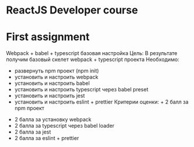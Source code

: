 # ReactJS Developer course

# First assignment
Webpack + babel + typescript базовая настройка
Цель: В результате получим базовый скелет webpack + typescript проекта
Необходимо:
- развернуть npm проект (npm init)
- установить и настроить webpack
- установить и настроить babel
- установить и настроить typescript через babel preset
- установить и настроить jest
- установить и настроить eslint + prettier
Критерии оценки: + 2 балл за npm проект
+ 2 балла за установку webpack
+ 2 балла за typescript через babel loader
+ 2 балла за jest
+ 2 балла за eslint + prettier
